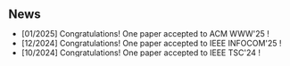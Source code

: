 <h2 id="news" style="margin:30px 0px 10px;">News</h2>

<style>
  #scrollableDiv {
    min-height: 50px;
    height: 50px;
    overflow-y: hidden;
    opacity: 1;
    transition: height 0.5s ease-in-out, opacity 0.5s ease-in-out;
  }
</style>

<ul id="scrollableDiv" onmouseover="showScrollbar()" onmouseout="hideScrollbar()">
  <li>[01/2025] Congratulations! One paper accepted to ACM WWW'25 !</li>
   <li>[12/2024] Congratulations! One paper accepted to IEEE INFOCOM'25 !</li>
  <li>[10/2024] Congratulations! One paper accepted to IEEE TSC'24 !</li>
  <li>[11/2023] Congratulations! One paper accepted to IEEE TSC'23 !</li>
</ul>
<script>
  function showScrollbar() {
    var div = document.getElementById('scrollableDiv');
    div.style.height = div.scrollHeight + 'px';
    div.style.opacity = 1;
  }
  function hideScrollbar() {
    var div = document.getElementById('scrollableDiv');
    div.style.height = '50px';
    div.style.opacity = 1;
  }
</script>
